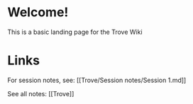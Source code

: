 # Welcome!
This is a basic landing page for the Trove Wiki

# Links
For session notes, see: [[Trove/Session notes/Session 1.md]]

See all notes: [[Trove]]
